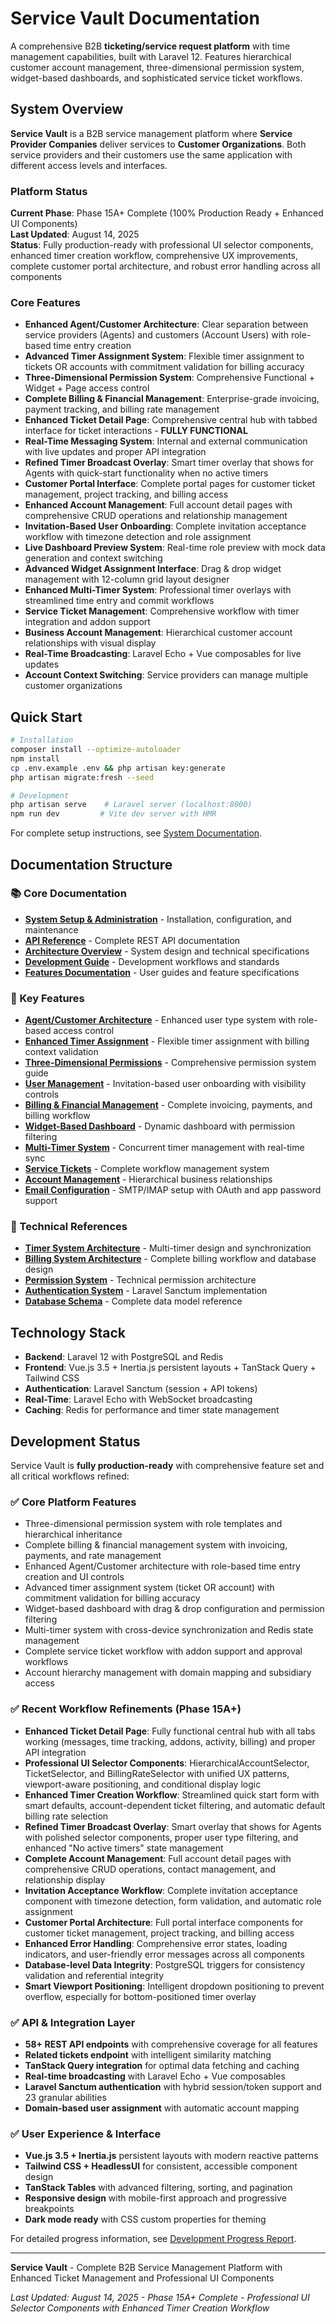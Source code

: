 # Service Vault Documentation

A comprehensive B2B **ticketing/service request platform** with time management capabilities, built with Laravel 12. Features hierarchical customer account management, three-dimensional permission system, widget-based dashboards, and sophisticated service ticket workflows.

## System Overview

**Service Vault** is a B2B service management platform where **Service Provider Companies** deliver services to **Customer Organizations**. Both service providers and their customers use the same application with different access levels and interfaces.

### Platform Status

**Current Phase**: Phase 15A+ Complete (100% Production Ready + Enhanced UI Components)  
**Last Updated**: August 14, 2025  
**Status**: Fully production-ready with professional UI selector components, enhanced timer creation workflow, comprehensive UX improvements, complete customer portal architecture, and robust error handling across all components

### Core Features

- **Enhanced Agent/Customer Architecture**: Clear separation between service providers (Agents) and customers (Account Users) with role-based time entry creation
- **Advanced Timer Assignment System**: Flexible timer assignment to tickets OR accounts with commitment validation for billing accuracy
- **Three-Dimensional Permission System**: Comprehensive Functional + Widget + Page access control
- **Complete Billing & Financial Management**: Enterprise-grade invoicing, payment tracking, and billing rate management
- **Enhanced Ticket Detail Page**: Comprehensive central hub with tabbed interface for ticket interactions - **FULLY FUNCTIONAL**
- **Real-Time Messaging System**: Internal and external communication with live updates and proper API integration
- **Refined Timer Broadcast Overlay**: Smart timer overlay that shows for Agents with quick-start functionality when no active timers
- **Customer Portal Interface**: Complete portal pages for customer ticket management, project tracking, and billing access
- **Enhanced Account Management**: Full account detail pages with comprehensive CRUD operations and relationship management
- **Invitation-Based User Onboarding**: Complete invitation acceptance workflow with timezone detection and role assignment
- **Live Dashboard Preview System**: Real-time role preview with mock data generation and context switching
- **Advanced Widget Assignment Interface**: Drag & drop widget management with 12-column grid layout designer
- **Enhanced Multi-Timer System**: Professional timer overlays with streamlined time entry and commit workflows
- **Service Ticket Management**: Comprehensive workflow with timer integration and addon support
- **Business Account Management**: Hierarchical customer account relationships with visual display
- **Real-Time Broadcasting**: Laravel Echo + Vue composables for live updates
- **Account Context Switching**: Service providers can manage multiple customer organizations

## Quick Start

```bash
# Installation
composer install --optimize-autoloader
npm install
cp .env.example .env && php artisan key:generate
php artisan migrate:fresh --seed

# Development
php artisan serve    # Laravel server (localhost:8000)
npm run dev         # Vite dev server with HMR
```

For complete setup instructions, see [System Documentation](system/index.md).

## Documentation Structure

### 📚 Core Documentation

- **[System Setup & Administration](system/index.md)** - Installation, configuration, and maintenance
- **[API Reference](api/index.md)** - Complete REST API documentation
- **[Architecture Overview](architecture/index.md)** - System design and technical specifications
- **[Development Guide](development/index.md)** - Development workflows and standards
- **[Features Documentation](features/index.md)** - User guides and feature specifications

### 🎯 Key Features

- **[Agent/Customer Architecture](features/agent-customer-architecture.md)** - Enhanced user type system with role-based access control
- **[Enhanced Timer Assignment](features/enhanced-timer-assignment.md)** - Flexible timer assignment with billing context validation
- **[Three-Dimensional Permissions](features/roles-permissions.md)** - Comprehensive permission system guide
- **[User Management](features/user-management.md)** - Invitation-based user onboarding with visibility controls
- **[Billing & Financial Management](features/billing-system.md)** - Complete invoicing, payments, and billing workflow
- **[Widget-Based Dashboard](features/dashboard-widgets.md)** - Dynamic dashboard with permission filtering
- **[Multi-Timer System](features/time-tracking.md)** - Concurrent timer management with real-time sync
- **[Service Tickets](features/service-tickets.md)** - Complete workflow management system
- **[Account Management](features/business-account-management.md)** - Hierarchical business relationships
- **[Email Configuration](system/email-configuration.md)** - SMTP/IMAP setup with OAuth and app password support

### 🔧 Technical References

- **[Timer System Architecture](architecture/timer-system.md)** - Multi-timer design and synchronization
- **[Billing System Architecture](architecture/billing-system.md)** - Complete billing workflow and database design
- **[Permission System](architecture/three-dimensional-permissions.md)** - Technical permission architecture
- **[Authentication System](system/authentication-system.md)** - Laravel Sanctum implementation
- **[Database Schema](architecture/database-schema.md)** - Complete data model reference

## Technology Stack

- **Backend**: Laravel 12 with PostgreSQL and Redis
- **Frontend**: Vue.js 3.5 + Inertia.js persistent layouts + TanStack Query + Tailwind CSS
- **Authentication**: Laravel Sanctum (session + API tokens)
- **Real-Time**: Laravel Echo with WebSocket broadcasting
- **Caching**: Redis for performance and timer state management

## Development Status

Service Vault is **fully production-ready** with comprehensive feature set and all critical workflows refined:

### ✅ **Core Platform Features**
- Three-dimensional permission system with role templates and hierarchical inheritance
- Complete billing & financial management system with invoicing, payments, and rate management
- Enhanced Agent/Customer architecture with role-based time entry creation and UI controls
- Advanced timer assignment system (ticket OR account) with commitment validation for billing accuracy
- Widget-based dashboard with drag & drop configuration and permission filtering
- Multi-timer system with cross-device synchronization and Redis state management
- Complete service ticket workflow with addon support and approval workflows
- Account hierarchy management with domain mapping and subsidiary access

### ✅ **Recent Workflow Refinements (Phase 15A+)**
- **Enhanced Ticket Detail Page**: Fully functional central hub with all tabs working (messages, time tracking, addons, activity, billing) and proper API integration
- **Professional UI Selector Components**: HierarchicalAccountSelector, TicketSelector, and BillingRateSelector with unified UX patterns, viewport-aware positioning, and conditional display logic
- **Enhanced Timer Creation Workflow**: Streamlined quick start form with smart defaults, account-dependent ticket filtering, and automatic default billing rate selection
- **Refined Timer Broadcast Overlay**: Smart overlay that shows for Agents with polished selector components, proper user type filtering, and enhanced "No active timers" state management
- **Complete Account Management**: Full account detail pages with comprehensive CRUD operations, contact management, and relationship display
- **Invitation Acceptance Workflow**: Complete invitation acceptance component with timezone detection, form validation, and automatic role assignment
- **Customer Portal Architecture**: Full portal interface components for customer ticket management, project tracking, and billing access
- **Enhanced Error Handling**: Comprehensive error states, loading indicators, and user-friendly error messages across all components
- **Database-level Data Integrity**: PostgreSQL triggers for consistency validation and referential integrity
- **Smart Viewport Positioning**: Intelligent dropdown positioning to prevent overflow, especially for bottom-positioned timer overlay

### ✅ **API & Integration Layer**
- **58+ REST API endpoints** with comprehensive coverage for all features
- **Related tickets endpoint** with intelligent similarity matching
- **TanStack Query integration** for optimal data fetching and caching
- **Real-time broadcasting** with Laravel Echo + Vue composables
- **Laravel Sanctum authentication** with hybrid session/token support and 23 granular abilities
- **Domain-based user assignment** with automatic account mapping

### ✅ **User Experience & Interface**
- **Vue.js 3.5 + Inertia.js** persistent layouts with modern reactive patterns
- **Tailwind CSS + HeadlessUI** for consistent, accessible component design
- **TanStack Tables** with advanced filtering, sorting, and pagination
- **Responsive design** with mobile-first approach and progressive breakpoints
- **Dark mode ready** with CSS custom properties for theming

For detailed progress information, see [Development Progress Report](development/progress-report.md).

---

**Service Vault** - Complete B2B Service Management Platform with Enhanced Ticket Management and Professional UI Components

_Last Updated: August 14, 2025 - Phase 15A+ Complete - Professional UI Selector Components with Enhanced Timer Creation Workflow_